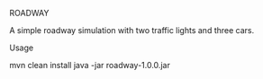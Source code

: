 ROADWAY

A simple roadway simulation with two traffic lights and three cars.

Usage

mvn clean install
java -jar roadway-1.0.0.jar
